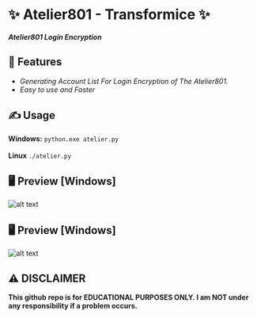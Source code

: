 # ✨ Atelier801 - Transformice ✨
**_Atelier801 Login Encryption_**

##  👾 Features 
- _Generating Account List For Login Encryption of The Atelier801._
- _Easy to use and Faster_

## ✍️ Usage 
**Windows:**
`python.exe atelier.py`<br><br>
**Linux**
`./atelier.py`

## 🖥️ Preview [Windows]
![alt text](https://i.hizliresim.com/t7g1tgr.png)

## 🖥️ Preview [Windows]
![alt text](https://i.hizliresim.com/p9ic8ex.png)

## ⚠️ DISCLAIMER 
**This github repo is for EDUCATIONAL PURPOSES ONLY. I am NOT under any responsibility if a problem occurs.**
